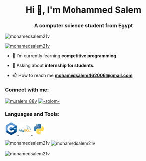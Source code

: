 <h1 align="center">Hi 👋, I'm Mohammed Salem</h1>
<h3 align="center">A computer science student from Egypt</h3>

<p align="left"> <img src="https://komarev.com/ghpvc/?username=mohamedsalem21v&label=Profile%20views&color=0e75b6&style=flat" alt="mohamedsalem21v" /> </p>

<p align="left"> <a href="https://github.com/ryo-ma/github-profile-trophy"><img src="https://github-profile-trophy.vercel.app/?username=mohamedsalem21v" alt="mohamedsalem21v" /></a> </p>

- 🌱 I’m currently learning **competitive programming.**

- 💬 Asking about **internship for students.**

- 📫 How to reach me **mohamedsalem462006@gmail.com**

<h3 align="left">Connect with me:</h3>
<p align="left">
<a href="https://instagram.com/m.salem_88v" target="blank"><img align="center" src="https://raw.githubusercontent.com/rahuldkjain/github-profile-readme-generator/master/src/images/icons/Social/instagram.svg" alt="m.salem_88v" height="30" width="40" /></a>
<a href="https://codeforces.com/profile/-solom-" target="blank"><img align="center" src="https://raw.githubusercontent.com/rahuldkjain/github-profile-readme-generator/master/src/images/icons/Social/codeforces.svg" alt="-solom-" height="30" width="40" /></a>
</p>

<h3 align="left">Languages and Tools:</h3>
<p align="left"> <a href="https://www.w3schools.com/cpp/" target="_blank" rel="noreferrer"> <img src="https://raw.githubusercontent.com/devicons/devicon/master/icons/cplusplus/cplusplus-original.svg" alt="cplusplus" width="40" height="40"/> </a> <a href="https://www.mysql.com/" target="_blank" rel="noreferrer"> <img src="https://raw.githubusercontent.com/devicons/devicon/master/icons/mysql/mysql-original-wordmark.svg" alt="mysql" width="40" height="40"/> </a> <a href="https://www.python.org" target="_blank" rel="noreferrer"> <img src="https://raw.githubusercontent.com/devicons/devicon/master/icons/python/python-original.svg" alt="python" width="40" height="40"/> </a> </p>

<p><img align="left" src="https://github-readme-stats.vercel.app/api/top-langs?username=mohamedsalem21v&show_icons=true&locale=en&layout=compact" alt="mohamedsalem21v" /></p>

<p>&nbsp;<img align="center" src="https://github-readme-stats.vercel.app/api?username=mohamedsalem21v&show_icons=true&locale=en" alt="mohamedsalem21v" /></p>

<p><img align="center" src="https://github-readme-streak-stats.herokuapp.com/?user=mohamedsalem21v&" alt="mohamedsalem21v" /></p>
